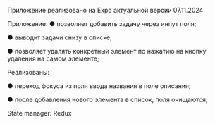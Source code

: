 Приложение реализовано на Expo актуальной версии 07.11.2024

Приложение:
● позволяет добавить задачу
через инпут поля;

● выводит задачи снизу в
списке;

● позволяет удалять
конкретный элемент по
нажатию на кнопку удаления
на самом элементе;

Реализованы:

● переход фокуса из поля ввода
названия в поле описания;

● после добавления нового
элемента в список, поля очищаются;

State manager: Redux
